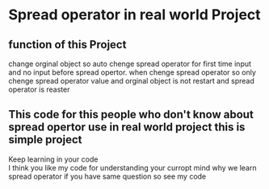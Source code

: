 <h1> Spread operator in real world Project</h1>
<h2> function of this Project </h2>
<P> change orginal object so auto  chenge spread operator for first time input and no input before spread opertor. when chenge spread operator so only chenge spread operator value  and orginal object is not restart and spread operator is reaster</P>
<h2>
    This code for this people who don't know about spread opertor use in real world project this is simple project 
</h2>
<p> Keep learning in your code  <br>  I think you like my code for understanding your curropt mind why we learn spread operator if you have same question so see my code</p>
